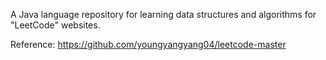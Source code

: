 A Java language repository for learning data structures and algorithms for "LeetCode" websites.

Reference: https://github.com/youngyangyang04/leetcode-master